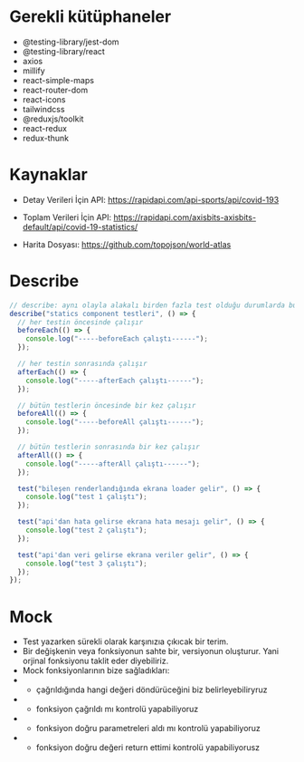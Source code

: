 # Gerekli kütüphaneler

- @testing-library/jest-dom
- @testing-library/react
- axios
- millify
- react-simple-maps
- react-router-dom
- react-icons
- tailwindcss
- @reduxjs/toolkit
- react-redux
- redux-thunk

# Kaynaklar

- Detay Verileri İçin API:
  https://rapidapi.com/api-sports/api/covid-193

- Toplam Verileri İçin API:
  https://rapidapi.com/axisbits-axisbits-default/api/covid-19-statistics/

- Harita Dosyası:
  https://github.com/topojson/world-atlas

# Describe

```js
// describe: aynı olayla alakalı birden fazla test olduğu durumlarda bu testleri gruplandırmamıza yarar ve beforeEach, afterEach gibi özellikleri kullanmamızı sağlar
describe("statics component testleri", () => {
  // her testin öncesinde çalışır
  beforeEach(() => {
    console.log("-----beforeEach çalıştı------");
  });

  // her testin sonrasında çalışır
  afterEach(() => {
    console.log("-----afterEach çalıştı------");
  });

  // bütün testlerin öncesinde bir kez çalışır
  beforeAll(() => {
    console.log("-----beforeAll çalıştı------");
  });

  // bütün testlerin sonrasında bir kez çalışır
  afterAll(() => {
    console.log("-----afterAll çalıştı------");
  });

  test("bileşen renderlandığında ekrana loader gelir", () => {
    console.log("test 1 çalıştı");
  });

  test("api'dan hata gelirse ekrana hata mesajı gelir", () => {
    console.log("test 2 çalıştı");
  });

  test("api'dan veri gelirse ekrana veriler gelir", () => {
    console.log("test 3 çalıştı");
  });
});
```

# Mock

- Test yazarken sürekli olarak karşınızıa çıkıcak bir terim.
- Bir değişkenin veya fonksiyonun sahte bir, versiyonun oluşturur. Yani orjinal fonksiyonu taklit eder diyebiliriz.
- Mock fonksiyonlarının bize sağladıkları:
- - çağrıldığında hangi değeri döndürüceğini biz belirleyebiliryruz
- - fonksiyon çağrıldı mı kontrolü yapabiliyoruz
- - fonksiyon doğru parametreleri aldı mı kontrolü yapabiliyoruz
- - fonksiyon doğru değeri return ettimi kontrolü yapabiliyorusz
